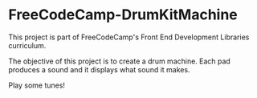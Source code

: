 # FreeCodeCamp-DrumKitMachine

This project is part of FreeCodeCamp's Front End Development Libraries curriculum.

The objective of this project is to create a drum machine. Each pad produces a sound and it displays what sound it makes.

Play some tunes!